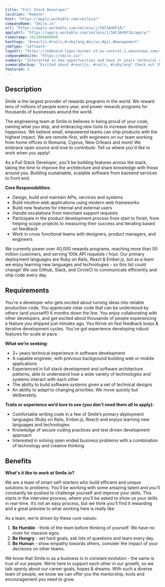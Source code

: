 ```yaml
---
title: "Full Stack Developer"
location: "Remote"
host: "https://apply.workable.com/smileio/"
companyName: "Smile.io"
url: "https://apply.workable.com/smileio/j/58C3A49F1A/"
applyUrl: "https://apply.workable.com/smileio/j/58C3A49F1A/apply/"
timestamp: 1613088000000
hashtags: "#reactjs,#rails,#rubylang,#ui/ux,#git,#management"
jobType: "software"
logoUrl: "https://jobboard-logos-bucket.s3.eu-central-1.amazonaws.com/smile-io"
companyWebsite: "https://smile.io/"
summary: "Interested in new opportunities and have 3+ years technical experience in software development? Smile.io has a job opening for a Full Stack Developer."
summaryBackup: "Excited about #reactjs, #rails, #rubylang? Check out this job post!"
featured: 5
---
```


## Description

Smile is the largest provider of rewards programs in the world. We reward tens of millions of people every year, and power rewards programs for thousands of businesses around the world.

The engineering team at Smile.io believes in being proud of your code, owning what you ship, and embracing new tools to increase developer happiness. We believe small, empowered teams can ship products with the highest impact. We are remote-first, with engineers on our team working from home offices in Romania, Cyprus, New Orleans and more! We embrace open source and love to contribute. Tell us where you'd like to work when you apply!

As a Full Stack Developer, you'll be building features across the stack, taking the time to improve the architecture and share knowledge with those around you. Building sustainable, scalable software from backend services to front end.

**Core Responsibilities:**

*   Design, build and maintain APIs, services and systems
*   Build intuitive web applications using modern web frameworks
*   Build new features for internal and external users
*   Handle escalations from merchant support requests
*   Participate in the product development process from start to finish, from helping scope projects to measuring their success and iterating based on feedback
*   Work in cross functional teams with designers, product managers, and engineers

We currently power over 40,000 rewards programs, reaching more than 50 million customers, and serving 100k API requests / hour. Our primary deployment languages are Ruby on Rails, React & Ember.js, but as a team we enjoy learning new languages and technologies - so this list could change! We use Github, Slack, and CircleCI to communicate efficiently and ship code every day.

## Requirements

You're a developer who gets excited about turning ideas into reliable production code. You appreciate clear code that can be understood by others (and yourself!) 6 months down the line. You enjoy collaborating with other developers, and get excited about thousands of people experiencing a feature you shipped just minutes ago. You thrive on fast feedback loops & iterative development cycles. You've got experience developing robust features for scale at pace.

**What we’re seeking:**

*   3+ years technical experience in software development
*   A capable engineer, with previous background building web or mobile applications
*   Experienced in full stack development and software architecture patterns, able to understand how a wide variety of technologies and systems interact with each other
*   The ability to build software systems given a set of technical designs
*   An ability to adapt to changing priorities. We move quickly but deliberately.

**Traits or experience we’d love to see (you don’t need them all to apply):**

*   Comfortable writing code in a few of Smile’s primary deployment languages (Ruby on Rails, Ember.js, React) and enjoys learning new languages and technologies
*   Knowledge of secure coding practices and test driven development approach
*   Interested in solving open ended business problems with a combination of technology and creative thinking

## Benefits

**What's it like to work at Smile.io?**

We are a team of smart self-starters who build efficient and unique solutions to problems. You’ll be working with some amazing talent and you'll constantly be pushed to challenge yourself and improve your skills. This starts in the interview process, where you’ll be asked to show us your skills in real-time. It’s not an easy process, but we think you’ll find it rewarding and a great preview to what working here is really like.

As a team, we’re driven by these core values:

1.  **Be Humble** - think of the team before thinking of yourself. We have no room for massive egos.
2.  **Be Hungry** - set hard goals, ask lots of questions and learn every day.
3.  **Be Human** - show empathy towards others, consider the impact of your decisions on other teams.

We know that Smile.io as a business is in constant evolution - the same is true of our people. We’re here to support each other in our growth, so we talk openly about our career goals, hopes & dreams. With such a diverse team of people, we know we can offer you the mentorship, tools and encouragement you need to grow.
